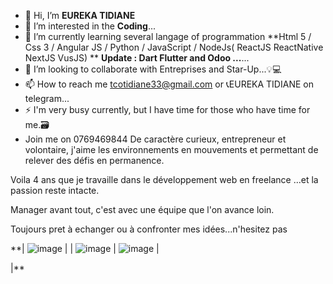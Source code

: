 - 👋 Hi, I’m **EUREKA TIDIANE**
- 👀 I’m interested in the **Coding**...
- 🌱 I’m currently learning several langage of programmation **Html 5 / Css 3  / Angular JS / Python / JavaScript / NodeJs( ReactJS ReactNative NextJS VusJS) **
**Update : Dart Flutter and Odoo \...**...
- 💞️ I’m looking to collaborate with Entreprises and Star-Up...💡💻
- 📫 How to reach me  tcotidiane33@gmail.com or 📞EUREKA TIDIANE on telegram...
- ⚡ I'm very busy currently, but I have time for those who have time for me.🗃
- Join me on 0769469844
De caractère curieux, entrepreneur et volontaire, j'aime les environnements en mouvements et permettant de relever des défis en permanence.

Voila 4 ans que je travaille dans le développement web en freelance ...et la passion reste intacte.

Manager avant tout, c'est avec une équipe que l'on avance loin.

Toujours pret à echanger ou à confronter mes idées...n'hesitez pas
<!---
tcotidiane33/tcotidiane33 is a ✨ special ✨ repository because its `README.md` (this file) appears on your GitHub profile.
You can click the Preview link to take a look at your changes.
--->
**| ![image](https://user-images.githubusercontent.com/51900661/169071619-4f354d83-5697-4b98-83f4-402b5b1cee61.png)  | 
| ![image](https://user-images.githubusercontent.com/51900661/169071750-a5d8f7ed-34fe-4882-addd-b0e3f9318a0c.png) | ![image](https://user-images.githubusercontent.com/51900661/169071821-5eeda8b6-20b3-4dd4-92d1-8a89af425f49.png) |

|**
